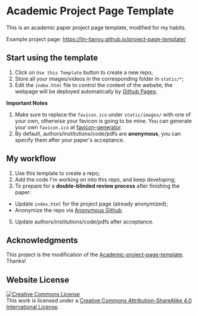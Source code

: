 # Academic Project Page Template
This is an academic paper project page template, modified for my habits.

Example project page: https://lin-tianyu.github.io/project-page-template/



## Start using the template
1. Click on `Use this Template` button to create a new repo;
2. Store all your images/videos in the corresponding folder in `static/*`;
3. Edit the `index.html` file to control the content of the website, the webpage will be deployed automatically by [Github Pages](https://pages.github.com/);

**Important Notes** 
1. Make sure to replace the `favicon.ico` under `static/images/` with one of your own, otherwise your favicon is going to be mine. You can generate your own `favicon.ico` at [favicon-generator](https://favicon.io/favicon-generator/).
2. By default, authors/institutions/code/pdfs are **anonymous**, you can specify them after your paper's acceptance.

## My workflow
1. Use this template to create a repo;
2. Add the code I'm working on into this repo, and keep developing;
3. To prepare for a **double-blinded review process** after finishing the paper:
  - Update `index.html` for the project page (already anonymized); 
  - Anonymize the repo via [Anonymous Github](https://anonymous.4open.science/).
5. Update authors/institutions/code/pdfs after acceptance.

## Acknowledgments
This project is the modification of the [Academic-project-page-template](https://github.com/eliahuhorwitz/Academic-project-page-template). Thanks!

## Website License
<a rel="license" href="http://creativecommons.org/licenses/by-sa/4.0/"><img alt="Creative Commons License" style="border-width:0" src="https://i.creativecommons.org/l/by-sa/4.0/88x31.png" /></a><br />This work is licensed under a <a rel="license" href="http://creativecommons.org/licenses/by-sa/4.0/">Creative Commons Attribution-ShareAlike 4.0 International License</a>.
